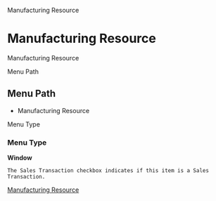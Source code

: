 
Manufacturing Resource
# Manufacturing Resource


Manufacturing Resource

Menu Path
## Menu Path



- Manufacturing Resource

Menu Type
### Menu Type

**Window**

```
The Sales Transaction checkbox indicates if this item is a Sales Transaction.
```

[Manufacturing Resource](../../functional-guide/window/window-manufacturing-resource.md)